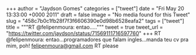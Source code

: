 
+++
author = "Jaydson Gomes"
categories = ["tweet"]
date = "Fri May 20 13:33:00 +0000 2011"
draft = false
image = "No media found for this Tweet"
slug = "458c7b0c1fb28f7f3f6606390e0d98b6528eafa2"
tags = ["tweet"]
title = """RT @felipenmoura: entao....."""
tweet = true
tweet_url = "https://twitter.com/jaydson/status/71569111716597760"
+++
RT @felipenmoura: entao...programadores que falam ingles...manda teu cv pra mim, poh! felipenmoura@gmail.com RT please
